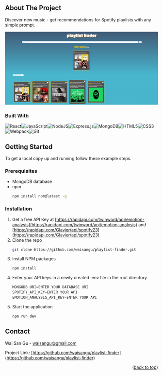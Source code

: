 <!-- ABOUT THE PROJECT -->
## About The Project

Discover new music - get recommendations for Spotify playlists with any simple prompt.

![demo-screenshot](docs/assets/images/demo-screenshot.png)



### Built With

![React](https://img.shields.io/badge/react-%2320232a.svg?style=for-the-badge&logo=react&logoColor=%2361DAFB)![JavaScript](https://img.shields.io/badge/javascript-%23323330.svg?style=for-the-badge&logo=javascript&logoColor=%23F7DF1E)![NodeJS](https://img.shields.io/badge/node.js-6DA55F?style=for-the-badge&logo=node.js&logoColor=white)![Express.js](https://img.shields.io/badge/express.js-%23404d59.svg?style=for-the-badge&logo=express&logoColor=%2361DAFB)![MongoDB](https://img.shields.io/badge/MongoDB-%234ea94b.svg?style=for-the-badge&logo=mongodb&logoColor=white)![HTML5](https://img.shields.io/badge/html5-%23E34F26.svg?style=for-the-badge&logo=html5&logoColor=white)![CSS3](https://img.shields.io/badge/css3-%231572B6.svg?style=for-the-badge&logo=css3&logoColor=white)![Webpack](https://img.shields.io/badge/webpack-%238DD6F9.svg?style=for-the-badge&logo=webpack&logoColor=black)![Git](https://img.shields.io/badge/git-%23F05033.svg?style=for-the-badge&logo=git&logoColor=white)




<!-- GETTING STARTED -->
## Getting Started

To get a local copy up and running follow these example steps.

### Prerequisites

* MongoDB database
* npm
  ```sh
  npm install npm@latest -g
  ```

### Installation

1. Get a free API Key at [https://rapidapi.com/twinword/api/emotion-analysis](https://rapidapi.com/twinword/api/emotion-analysis) and [https://rapidapi.com/Glavier/api/spotify23](https://rapidapi.com/Glavier/api/spotify23)
2. Clone the repo
   ```sh
   git clone https://github.com/waisangu/playlist-finder.git
   ```
3. Install NPM packages
   ```sh
   npm install
   ```
4. Enter your API keys in a newly created .env file in the root directory
   ```js
   MONGODB_URI=ENTER YOUR DATABASE URI
   SPOTIFY_API_KEY=ENTER YOUR API
   EMOTION_ANALYSIS_API_KEY=ENTER YOUR API
   ```
5. Start the application
   ```sh
   npm run dev
   ```



<!-- CONTACT -->
## Contact

Wai San Gu - waisangu@gmail.com

Project Link: [https://github.com/waisangu/playlist-finder](https://github.com/waisangu/playlist-finder)

<p align="right">(<a href="#readme-top">back to top</a>)</p>

